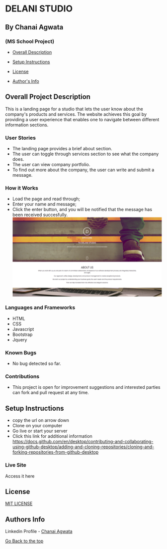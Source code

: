 # DELANI STUDIO
## By Chanai Agwata
### (MS School Project)

* [Overall Description](https://github.com/chanaiagwata/Delani-Studio#overall-project-description)

* [Setup Instructions](https://github.com/chanaiagwata/Delani-Studio#setup-instructions)

* [License](https://github.com/chanaiagwata/Delani-Studio#license)

* [Author's Info](https://github.com/chanaiagwata/Delani-Studio#authors-info)

## Overall Project Description
<p>This is a landing page for a studio that lets the user know about the company's products and services. The website achieves this goal by providing a user experience that enables one to navigate between different information sections.</p>

### User Stories
* The landing page provides a brief about section.
* The user can toggle through services section to see what the company does.
* The user can view company portfolio.
* To find out more about the company, the user can write and submit a message.
### How it Works
* Load the page and read through;
* Enter your name and message;
* Click the enter button, and you will be notified that the message has been received succesfully.
![screenshot](https://raw.githubusercontent.com/chanaiagwata/Delani-Studio/main/images/delani.png)
### Languages and Frameworks
* HTML
* CSS
* Javascript
* Bootstrap
* Jquery
### Known Bugs
* No bug detected so far. 
### Contributions
* This project is open for improvement suggestions and interested parties can fork and pull request at any time.

## Setup Instructions
* copy the url on arrow down
* Clone on your computer
* Go live or start your server
* Click this link for additional information https://docs.github.com/en/desktop/contributing-and-collaborating-using-github-desktop/adding-and-cloning-repositories/cloning-and-forking-repositories-from-github-desktop

### Live Site
Access it here 


## License
[MIT LICENSE](LICENSE)


## Authors Info

Linkedin Profile - [Chanai Agwata](https://www.linkedin.com/in/chanai-agwata-90a345146/)

[Go Back to the top](#portfolio)
